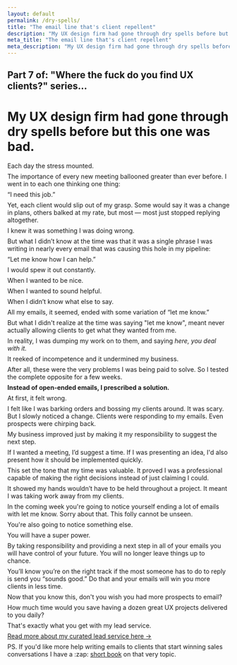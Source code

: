 ```yaml
---
layout: default
permalink: /dry-spells/
title: "The email line that's client repellent"
description: "My UX design firm had gone through dry spells before but this one was bad. Each day the stress mounted."
meta_title: "The email line that's client repellent"
meta_description: "My UX design firm had gone through dry spells before but this one was bad. Each day the stress mounted."
---
```


<style>
p { margin: .5em 0; }
</style>

<div class="reading text-2xl text-grey-darkest leading-normal max-w-md mx-auto my-4" markdown="1">
<h2 class="mt-8 pt-8 text-grey-dark text-xl font-medium my-1">
Part 7 of: "Where the fuck do you find UX clients?" series...
</h2>
<h1 class="leading-tight font-medium text-3xl">My UX design firm had gone through dry spells before but this one was bad.</h1>

Each day the stress mounted.

The importance of every new meeting ballooned greater than ever before. I went in to each one thinking one thing: 

“I need this job.”

Yet, each client would slip out of my grasp. Some would say it was a change in plans, others balked at my rate, but most — most just stopped replying altogether. 

I knew it was something I was doing wrong.

But what I didn’t know at the time was that it was a single phrase I was writing in nearly every email that was causing this hole in my pipeline:

<div class="text-red font-medium">“Let me know how I can help.”</div>

I would spew it out constantly.

When I wanted to be nice.

When I wanted to sound helpful. 

When I didn’t know what else to say.

All my emails, it seemed, ended with some variation of “let me know.”

But what I didn't realize at the time was saying "let me know", meant never actually allowing clients to get what they wanted from me.

In reality, I was dumping my work on to them, and saying *here, you deal with it.*

It reeked of incompetence and it undermined my business.

After all, these were the very problems I was being paid to solve. So I tested the complete opposite for a few weeks. 

**Instead of open-ended emails, I prescribed a solution.**

At first, it felt wrong.

I felt like I was barking orders and bossing my clients around. It was scary. But I slowly noticed a change. Clients were responding to my emails. Even prospects were chirping back.

My business improved just by making it my responsibility to suggest the next step.

If I wanted a meeting, I’d suggest a time. If I was presenting an idea, I'd also present how it should be implemented quickly.

This set the tone that my time was valuable. It proved I was a professional capable of making the right decisions instead of just claiming I could.

It showed my hands wouldn’t have to be held throughout a project. It meant I was taking work away from my clients.

In the coming week you're going to notice yourself ending a lot of emails with let me know. Sorry about that. This folly cannot be unseen.

You're also going to notice something else. 

You will have a super power.

By taking responsibility and providing a next step in all of your emails you will have control of your future. You will no longer leave things up to chance.

You’ll know you’re on the right track if the most someone has to do to reply is send you “sounds good.” Do that and your emails will win you more clients in less time.

Now that you know this, don't you wish you had more prospects to email? 

How much time would you save having a dozen great UX projects delivered to you daily?  

That's exactly what you get with my lead service.

<div class="mb-4">
	<a href="/leads/" class="button font-semibold rounded-lg bg-blue text-white text-xl px-6 py-3 inline-block cursor-pointer text-center no-underline my-2 mt-4 hover:bg-blue-dark">Read more about my curated lead service here <span class="ml-2">&rarr;</span></a>
</div>

<p class="mb-8 text-xl text-grey-darker">PS. If you'd like more help writing emails to clients that start winning sales conversations I have a :zap: <a class="text-blue no-underline" href="https://workshop.podia.com/a-guide-to-sending-emails-that-win-you-clients-78aa8b73-2aae-45a8-a240-a8e852fe4ef1">short book</a> on that very topic.</p>


</div>
